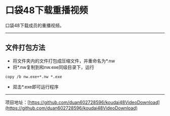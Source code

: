 # 口袋48下载重播视频

口袋48下载成员的重播视频。  

---

## 文件打包方法
* 将文件夹内的文件打包成压缩文件，并重命名为*.nw
* 将*.nw复制到和nw.exe同级目录下，运行
```
copy /b nw.exe+*.nw *.exe
```
* 双击*.exe即可运行程序

---

项目地址：[https://github.com/duan602728596/koudai48VideoDownload](https://github.com/duan602728596/koudai48VideoDownload)